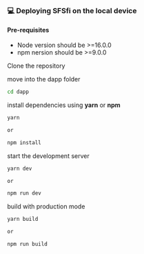 ### 💻 Deploying SFSfi on the local device

#### Pre-requisites

- Node version should be >=16.0.0
- npm nersion should be >=9.0.0

Clone the repository

move into the dapp folder

```sh
cd dapp
```

install dependencies using **yarn** or **npm**

```sh
yarn

or

npm install
```

start the development server
```sh
yarn dev

or

npm run dev
```

build with production mode
```sh
yarn build

or

npm run build
```
